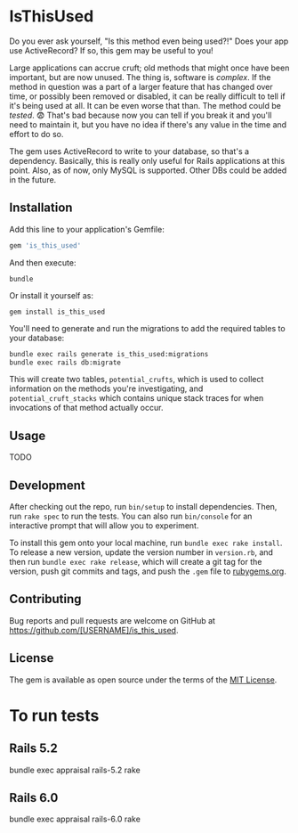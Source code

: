 # IsThisUsed

Do you ever ask yourself, "Is this method even being used?!" Does your app use ActiveRecord? If so, this gem may be
useful to you!

Large applications can accrue cruft; old methods that might once have been important, but are now unused. The thing is,
software is _complex_. If the method in question was a part of a larger feature that has changed over time, or possibly
been removed or disabled, it can be really difficult to tell if it's being used at all. It can be even worse that than.
The method could be _tested_. 😨 That's bad because now you can tell if you break it and you'll need to maintain it, but
you have no idea if there's any value in the time and effort to do so.

The gem uses ActiveRecord to write to your database, so that's a dependency. Basically, this is really only useful for
Rails applications at this point. Also, as of now, only MySQL is supported. Other DBs could be added in the future.

## Installation

Add this line to your application's Gemfile:

```ruby
gem 'is_this_used'
```

And then execute:

```
bundle
```

Or install it yourself as:

```
gem install is_this_used
```

You'll need to generate and run the migrations to add the required tables to your database:

```bash
bundle exec rails generate is_this_used:migrations
bundle exec rails db:migrate 
```

This will create two tables, `potential_crufts`, which is used to collect information on the methods you're
investigating, and `potential_cruft_stacks` which contains unique stack traces for when invocations of that method
actually occur.

## Usage

TODO

## Development

After checking out the repo, run `bin/setup` to install dependencies. Then, run `rake spec` to run the tests. You can
also run `bin/console` for an interactive prompt that will allow you to experiment.

To install this gem onto your local machine, run `bundle exec rake install`. To release a new version, update the
version number in `version.rb`, and then run `bundle exec rake release`, which will create a git tag for the version,
push git commits and tags, and push the `.gem` file to [rubygems.org](https://rubygems.org).

## Contributing

Bug reports and pull requests are welcome on GitHub at https://github.com/[USERNAME]/is_this_used.

## License

The gem is available as open source under the terms of the [MIT License](https://opensource.org/licenses/MIT).

# To run tests

## Rails 5.2

bundle exec appraisal rails-5.2 rake

## Rails 6.0

bundle exec appraisal rails-6.0 rake
